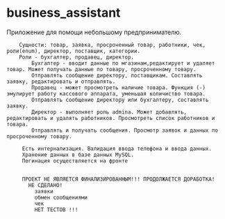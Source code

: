 # business_assistant

  Приложение для помощи небольшому предпринимателю.
  
        Сущности: товар, заявка, просроченный товар, работники, чек, роли(enum), директор, поставщик, категории.
        Роли - бухгалтер, продавец, директор.
            Бухгалтер - вводит данные по мгазинам,редактирует и удаляет товар. Может получать данные по товару, просроченному товару.
            Отправлять сообщение директору, поставщикам. Составлять заявку, редактировать и отправлять. 
            Продавец - может просмотреть наличие товара. Функция (-) эмулирует работу кассового аппарата, уменьшая количиство товара.
            Отправлять сообщение директору или бухгалтеру, составлять заявку. 
            Директор - выполняет роль admina. Может добавлять, редактировать и удалять работников. Просмотреть список работников и товара.
            Отправлять и получать сообщения. Просмотр заявок и данных по просроченному товару.
              
         Есть интернализация. Валидация ввода телефона и ввода данных.
         Хранение данных в базе данных MySQL.
         Погинация осуществляется на фронте
         
         
         ПРОЕКТ НЕ ЯВЛЯЕТСЯ ФИНАЛИЗИРОВАННЫМ!!! ПРОДОЛЖАЕТСЯ ДОРАБОТКА!
           НЕ СДЕЛАНО!
             заявки
             обмен сообщениями
             чек
             НЕТ ТЕСТОВ !!!           
